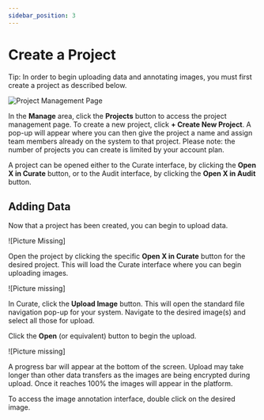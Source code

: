 ```yaml
---
sidebar_position: 3
---
```


# Create a Project

Tip: In order to begin uploading data and annotating images, you must first create a project as described below.

![Project Management Page](/img/manage/manage_projects.png)

In the **Manage** area, click the **Projects** button to access the project management page.
To create a new project, click **+ Create New Project**.
A pop-up will appear where you can then give the project a name and assign team members already on the system to that project.
Please note: the number of projects you can create is limited by your account plan.

A project can be opened either to the Curate interface, by clicking the **Open X in Curate** button, or to the Audit interface, by clicking the **Open X in Audit** button.

## Adding Data

Now that a project has been created, you can begin to upload data.

![Picture Missing]

Open the project by clicking the specific **Open X in Curate** button for the desired project.
This will load the Curate interface where you can begin uploading images.

![Picture missing]

In Curate, click the **Upload Image** button.
This will open the standard file navigation pop-up for your system.
Navigate to the desired image(s) and select all those for upload.

Click the **Open** (or equivalent) button to begin the upload.

![Picture missing]

A progress bar will appear at the bottom of the screen.
Upload may take longer than other data transfers as the images are being encrypted during upload.
Once it reaches 100% the images will appear in the platform.

To access the image annotation interface, double click on the desired image.
